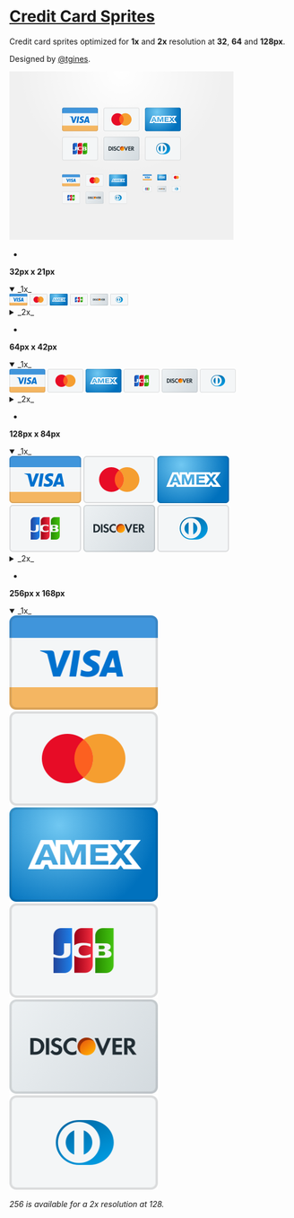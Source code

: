 # [Credit Card Sprites](https://dribbble.com/shots/3058779-Credit-Card-Sprites-Updated-MasterCard-Logo)

Credit card sprites optimized for **1x** and **2x** resolution at **32**, **64** and **128px**.

Designed by [@tgines](https://github.com/tgines).

<a href="https://dribbble.com/shots/3058779-Credit-Card-Sprites-Updated-MasterCard-Logo"><img src="dribbble.png" alt="credit card sprites" width="400" height="300"></a>

-
**32px x 21px**

<details open>
   <summary>_1x_</summary>
   <img src="32/visa.png" alt="visa sprite" width="32" height="21">
   <img src="32/mastercard.png" alt="mastercard sprite" width="32" height="21">
   <img src="32/amex.png" alt="amex sprite" width="32" height="21">
   <img src="32/jcb.png" alt="jcb sprite" width="32" height="21">
   <img src="32/discover.png" alt="discover sprite" width="32" height="21">
   <img src="32/dinersclub.png" alt="dinersclub sprite" width="32" height="21">
</details>

<details>
  <summary>_2x_</summary>
  <img src="64/visa.png" alt="visa sprite" width="32" height="21">
  <img src="64/mastercard.png" alt="mastercard sprite" width="32" height="21">
  <img src="64/amex.png" alt="amex sprite" width="32" height="21">
  <img src="64/jcb.png" alt="jcb sprite" width="32" height="21">
  <img src="64/discover.png" alt="discover sprite" width="32" height="21">
  <img src="64/dinersclub.png" alt="dinersclub sprite" width="32" height="21">
</details>

-
**64px x 42px**

<details open>
   <summary>_1x_</summary>
   <img src="64/visa.png" alt="visa sprite" width="64" height="42">
   <img src="64/mastercard.png" alt="mastercard sprite" width="64" height="42">
   <img src="64/amex.png" alt="amex sprite" width="64" height="42">
   <img src="64/jcb.png" alt="jcb sprite" width="64" height="42">
   <img src="64/discover.png" alt="discover sprite" width="64" height="42">
   <img src="64/dinersclub.png" alt="dinersclub sprite" width="64" height="42">
</details>

<details>
  <summary>_2x_</summary>
  <img src="128/visa.png" alt="visa sprite" width="64" height="42">
  <img src="128/mastercard.png" alt="mastercard sprite" width="64" height="42">
  <img src="128/amex.png" alt="amex sprite" width="64" height="42">
  <img src="128/jcb.png" alt="jcb sprite" width="64" height="42">
  <img src="128/discover.png" alt="discover sprite" width="64" height="42">
  <img src="128/dinersclub.png" alt="dinersclub sprite" width="64" height="42">
</details>

-
**128px x 84px**

<details open>
   <summary>_1x_</summary>
   <img src="128/visa.png" alt="visa sprite" width="128" height="84">
   <img src="128/mastercard.png" alt="mastercard sprite" width="128" height="84">
   <img src="128/amex.png" alt="amex sprite" width="128" height="84">
   <br>
   <img src="128/jcb.png" alt="jcb sprite" width="128" height="84">
   <img src="128/discover.png" alt="discover sprite" width="128" height="84">
   <img src="128/dinersclub.png" alt="dinersclub sprite" width="128" height="84">
</details>

<details>
  <summary>_2x_</summary>
  <img src="256/visa.png" alt="visa sprite" width="128" height="84">
  <img src="256/mastercard.png" alt="mastercard sprite" width="128" height="84">
  <img src="256/amex.png" alt="amex sprite" width="128" height="84">
  <br>
  <img src="256/jcb.png" alt="jcb sprite" width="128" height="84">
  <img src="256/discover.png" alt="discover sprite" width="128" height="84">
  <img src="256/dinersclub.png" alt="dinersclub sprite" width="128" height="84">
</details>

-
**256px x 168px**

<details open>
   <summary>_1x_</summary>
   <img src="256/visa.png" alt="visa sprite" width="265" height="168">
   <img src="256/mastercard.png" alt="mastercard sprite" width="265" height="168">
   <br>
   <img src="256/amex.png" alt="amex sprite" width="265" height="168">
   <img src="256/jcb.png" alt="jcb sprite" width="265" height="168">
   <br>
   <img src="256/discover.png" alt="discover sprite" width="265" height="168">
   <img src="256/dinersclub.png" alt="dinersclub sprite" width="265" height="168">
</details>

_256 is available for a 2x resolution at 128._
